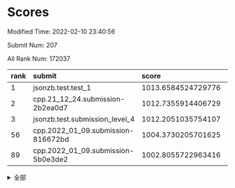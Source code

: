 # Scores

Modified Time: 2022-02-10 23:40:56

Submit Num: 207

All Rank Num: 172037

| rank |               submit               |       score        |       sigma        | pk_num |
| :--- | :--------------------------------- | :----------------- | :----------------- | :----- |
| 1    | jsonzb.test.test_1                 | 1013.6584524729776 | 0.823448546828971  | 3326   |
| 2    | cpp.21_12_24.submission-2b2ea0d7   | 1012.7355914406729 | 0.807974535390745  | 3325   |
| 3    | jsonzb.test.submission_level_4     | 1012.2051035754107 | 0.7717276619783768 | 3326   |
| 56   | cpp.2022_01_09.submission-816672bd | 1004.3730205701625 | 0.7169978224402788 | 3321   |
| 89   | cpp.2022_01_09.submission-5b0e3de2 | 1002.8055722963416 | 0.7159791310653776 | 3324   |


<details>
<summary>全部</summary>

| rank |                 submit                 |       score        |       sigma        | pk_num |
| :--- | :------------------------------------- | :----------------- | :----------------- | :----- |
| 1    | jsonzb.test.test_1                     | 1013.6584524729776 | 0.823448546828971  | 3326   |
| 2    | cpp.21_12_24.submission-2b2ea0d7       | 1012.7355914406729 | 0.807974535390745  | 3325   |
| 3    | jsonzb.test.submission_level_4         | 1012.2051035754107 | 0.7717276619783768 | 3326   |
| 4    | gobigger.level_3.submission_level_3_42 | 1011.466380539325  | 0.7568867573233    | 3321   |
| 5    | gobigger.level_3.submission_level_3_10 | 1011.4176688649117 | 0.7932536446921581 | 3326   |
| 6    | gobigger.level_3.submission_level_3_8  | 1011.0955601915798 | 0.7588908804212166 | 3320   |
| 7    | gobigger.level_3.submission_level_3_31 | 1011.0339614690836 | 0.7633466184952435 | 3329   |
| 8    | gobigger.level_3.submission_level_3_4  | 1011.0270913519054 | 0.7675843318116613 | 3321   |
| 9    | gobigger.level_3.submission_level_3_6  | 1010.9679261800391 | 0.7639493015378869 | 3327   |
| 10   | gobigger.level_3.submission_level_3_12 | 1010.800394961716  | 0.7672270673545403 | 3324   |
| 11   | gobigger.level_3.submission_level_3_36 | 1010.7436394932682 | 0.7590773653024276 | 3327   |
| 12   | gobigger.level_3.submission_level_3_45 | 1010.7098394444595 | 0.7514272514921271 | 3325   |
| 13   | gobigger.level_3.submission_level_3_46 | 1010.698544505863  | 0.7732556690886159 | 3324   |
| 14   | gobigger.level_3.submission_level_3_20 | 1010.6399778370934 | 0.7627377184361379 | 3327   |
| 15   | gobigger.level_3.submission_level_3_43 | 1010.6269010972475 | 0.776855720233434  | 3322   |
| 16   | gobigger.level_3.submission_level_3_1  | 1010.5680291401785 | 0.7652501790296463 | 3326   |
| 17   | gobigger.level_3.submission_level_3_23 | 1010.5600593399811 | 0.7705660683925944 | 3325   |
| 18   | gobigger.level_3.submission_level_3_7  | 1010.3906342605048 | 0.7798496882465942 | 3324   |
| 19   | gobigger.level_3.submission_level_3_9  | 1010.3826464033209 | 0.7540281852187689 | 3326   |
| 20   | gobigger.level_3.submission_level_3_49 | 1010.3355362543234 | 0.7720354126754616 | 3322   |
| 21   | gobigger.level_3.submission_level_3_41 | 1010.3330608286614 | 0.7545806074239501 | 3328   |
| 22   | gobigger.level_3.submission_level_3_22 | 1010.3191085357441 | 0.7688007845036791 | 3326   |
| 23   | gobigger.level_3.submission_level_3_26 | 1010.2819355126614 | 0.7703213728950005 | 3330   |
| 24   | gobigger.level_3.submission_level_3_28 | 1010.2391721780145 | 0.7810634718915282 | 3323   |
| 25   | gobigger.level_3.submission_level_3_34 | 1010.1832203453458 | 0.7557005932257347 | 3325   |
| 26   | gobigger.level_3.submission_level_3_29 | 1010.1582762576677 | 0.7585639284477591 | 3327   |
| 27   | gobigger.level_3.submission_level_3_13 | 1010.1075132681781 | 0.790441735246078  | 3323   |
| 28   | gobigger.level_3.submission_level_3_11 | 1010.0652261071327 | 0.7626596056748949 | 3321   |
| 29   | gobigger.level_3.submission_level_3_0  | 1009.8076612467894 | 0.7725091356360854 | 3320   |
| 30   | gobigger.level_3.submission_level_3_27 | 1009.7266557218064 | 0.7552239528244293 | 3324   |
| 31   | gobigger.level_3.submission_level_3_5  | 1009.6559425258827 | 0.7459461734017192 | 3326   |
| 32   | gobigger.level_3.submission_level_3_16 | 1009.6253079919663 | 0.7444965976385453 | 3323   |
| 33   | gobigger.level_3.submission_level_3_2  | 1009.6167462514585 | 0.739304997463376  | 3326   |
| 34   | gobigger.level_3.submission_level_3_40 | 1009.6027520607408 | 0.7471447235685454 | 3325   |
| 35   | gobigger.level_3.submission_level_3_48 | 1009.5818440040144 | 0.7688195052802602 | 3320   |
| 36   | gobigger.level_3.submission_level_3_39 | 1009.5635138120783 | 0.748719607255347  | 3323   |
| 37   | gobigger.level_3.submission_level_3_30 | 1009.4465827764393 | 0.7480244229323507 | 3321   |
| 38   | gobigger.level_3.submission_level_3_44 | 1009.3604795970405 | 0.7485446543106964 | 3323   |
| 39   | gobigger.level_3.submission_level_3_14 | 1009.3353591858283 | 0.7444536072722472 | 3321   |
| 40   | gobigger.level_3.submission_level_3_15 | 1009.3210430166312 | 0.7557037822722985 | 3329   |
| 41   | gobigger.level_3.submission_level_3_38 | 1009.1875009675211 | 0.7465709879841412 | 3323   |
| 42   | gobigger.level_3.submission_level_3_21 | 1009.1315664543039 | 0.7436000310832884 | 3321   |
| 43   | gobigger.level_3.submission_level_3_24 | 1009.1074568151358 | 0.7374499384876146 | 3326   |
| 44   | gobigger.level_3.submission_level_3_3  | 1009.0795280418462 | 0.7587051123049284 | 3325   |
| 45   | gobigger.level_3.submission_level_3_47 | 1008.995662578715  | 0.7604960513753156 | 3326   |
| 46   | gobigger.level_3.submission_level_3_25 | 1008.9215860122205 | 0.731926158017239  | 3322   |
| 47   | gobigger.level_3.submission_level_3_19 | 1008.901421381407  | 0.7531577505292436 | 3328   |
| 48   | gobigger.level_3.submission_level_3_33 | 1008.8397183989837 | 0.7534604476931334 | 3317   |
| 49   | gobigger.level_3.submission_level_3_32 | 1008.8080719285256 | 0.743983660032695  | 3323   |
| 50   | gobigger.level_3.submission_level_3_37 | 1008.5973483721041 | 0.7615017784760357 | 3325   |
| 51   | gobigger.level_3.submission_level_3_18 | 1008.5099212373448 | 0.769276273381294  | 3325   |
| 52   | gobigger.level_3.submission_level_3_35 | 1008.2524291410392 | 0.7539855957707168 | 3317   |
| 53   | gobigger.level_3.submission_level_3_17 | 1007.727816343807  | 0.7398487416350702 | 3325   |
| 54   | gobigger.level_1.submission_level_1_15 | 1004.5388877792562 | 0.7137016649061062 | 3323   |
| 55   | gobigger.level_1.submission_level_1_21 | 1004.3757247734133 | 0.7297382919450515 | 3326   |
| 56   | cpp.2022_01_09.submission-816672bd     | 1004.3730205701625 | 0.7169978224402788 | 3321   |
| 57   | gobigger.level_1.submission_level_1_45 | 1004.3310823631326 | 0.7192578809391114 | 3325   |
| 58   | gobigger.level_1.submission_level_1_33 | 1004.2955398244322 | 0.7196996673324185 | 3326   |
| 59   | gobigger.level_1.submission_level_1_29 | 1004.2769512808461 | 0.725537365400069  | 3324   |
| 60   | gobigger.level_1.submission_level_1_20 | 1004.2023005363827 | 0.721575781566186  | 3328   |
| 61   | gobigger.level_1.submission_level_1_34 | 1004.1228469163974 | 0.7229962772008578 | 3319   |
| 62   | gobigger.level_1.submission_level_1_31 | 1004.0994372034091 | 0.7304482369780879 | 3322   |
| 63   | gobigger.level_1.submission_level_1_32 | 1004.0327073773994 | 0.7150403141132079 | 3322   |
| 64   | gobigger.level_1.submission_level_1_30 | 1004.0260117672586 | 0.7210308620299386 | 3322   |
| 65   | gobigger.level_1.submission_level_1_0  | 1003.8701568954314 | 0.733739092715402  | 3324   |
| 66   | gobigger.level_1.submission_level_1_27 | 1003.8699790065565 | 0.7207090227323212 | 3327   |
| 67   | gobigger.level_1.submission_level_1_17 | 1003.8640135567606 | 0.7216603528540503 | 3325   |
| 68   | gobigger.level_1.submission_level_1_11 | 1003.8554632197335 | 0.7191550004327049 | 3326   |
| 69   | gobigger.level_1.submission_level_1_9  | 1003.7326199881708 | 0.7128668005103165 | 3323   |
| 70   | gobigger.level_1.submission_level_1_28 | 1003.7325327192854 | 0.7253270848493987 | 3320   |
| 71   | gobigger.level_1.submission_level_1_4  | 1003.6897514714292 | 0.725505731268397  | 3323   |
| 72   | gobigger.level_1.submission_level_1_40 | 1003.6799710580221 | 0.7232399855545265 | 3322   |
| 73   | gobigger.level_1.submission_level_1_39 | 1003.6364470970909 | 0.7195186239393762 | 3326   |
| 74   | gobigger.level_1.submission_level_1_37 | 1003.6184415537199 | 0.7133888158075493 | 3319   |
| 75   | gobigger.level_1.submission_level_1_22 | 1003.5576503145998 | 0.7259287653979801 | 3321   |
| 76   | gobigger.level_1.submission_level_1_16 | 1003.5250058547907 | 0.719460017634113  | 3327   |
| 77   | gobigger.level_1.submission_level_1_10 | 1003.5015037269529 | 0.7307085459712127 | 3324   |
| 78   | gobigger.level_1.submission_level_1_1  | 1003.4885413722021 | 0.7149256356848548 | 3325   |
| 79   | gobigger.level_1.submission_level_1_47 | 1003.4475562612505 | 0.7079358626038893 | 3322   |
| 80   | gobigger.level_1.submission_level_1_48 | 1003.4418843459912 | 0.7170648881670847 | 3326   |
| 81   | gobigger.level_1.submission_level_1_19 | 1003.2819992062922 | 0.7086865989018643 | 3322   |
| 82   | gobigger.level_1.submission_level_1_6  | 1003.2562638296482 | 0.7186749128914866 | 3323   |
| 83   | gobigger.level_1.submission_level_1_44 | 1003.0756113404354 | 0.7127022594183846 | 3327   |
| 84   | gobigger.level_1.submission_level_1_23 | 1003.0227450047431 | 0.7123247505936997 | 3327   |
| 85   | gobigger.level_1.submission_level_1_35 | 1003.0085320738058 | 0.7162354011043729 | 3326   |
| 86   | gobigger.level_1.submission_level_1_12 | 1002.9979278618268 | 0.7153579757940461 | 3323   |
| 87   | gobigger.level_1.submission_level_1_14 | 1002.9330899535076 | 0.7087891850404886 | 3323   |
| 88   | gobigger.level_1.submission_level_1_13 | 1002.9303485346676 | 0.7134854313519288 | 3326   |
| 89   | cpp.2022_01_09.submission-5b0e3de2     | 1002.8055722963416 | 0.7159791310653776 | 3324   |
| 90   | gobigger.level_1.submission_level_1_7  | 1002.7940158724664 | 0.7116934100030204 | 3320   |
| 91   | gobigger.level_1.submission_level_1_49 | 1002.787612213809  | 0.7150406664305271 | 3327   |
| 92   | gobigger.level_1.submission_level_1_8  | 1002.7227107287474 | 0.7165179209002749 | 3328   |
| 93   | gobigger.level_1.submission_level_1_18 | 1002.7032170692313 | 0.7198568874856753 | 3324   |
| 94   | gobigger.level_1.submission_level_1_41 | 1002.677481025208  | 0.7066875848492513 | 3326   |
| 95   | gobigger.level_1.submission_level_1_2  | 1002.6595378741092 | 0.7132189331329609 | 3324   |
| 96   | gobigger.level_1.submission_level_1_46 | 1002.6138842896082 | 0.6980991271955593 | 3324   |
| 97   | gobigger.level_1.submission_level_1_3  | 1002.5630181452377 | 0.7117729866688569 | 3321   |
| 98   | gobigger.level_1.submission_level_1_5  | 1002.5407147793313 | 0.7135170631604414 | 3322   |
| 99   | gobigger.level_1.submission_level_1_43 | 1002.3460017655243 | 0.7152884545734624 | 3323   |
| 100  | gobigger.level_1.submission_level_1_25 | 1002.3277562849674 | 0.7081663420959948 | 3321   |
| 101  | gobigger.level_1.submission_level_1_36 | 1002.3134847326239 | 0.7102699576930535 | 3320   |
| 102  | gobigger.level_1.submission_level_1_26 | 1002.1985703860146 | 0.7129085626280093 | 3322   |
| 103  | gobigger.level_1.submission_level_1_24 | 1001.9156881290011 | 0.7103592174470795 | 3325   |
| 104  | gobigger.level_1.submission_level_1_38 | 1001.840310680186  | 0.70718192805074   | 3328   |
| 105  | gobigger.level_1.submission_level_1_42 | 1001.2734690693534 | 0.7086431622138791 | 3325   |
| 106  | gobigger.random.submission_random_36   | 997.6223831365076  | 0.7116583489341933 | 3326   |
| 107  | gobigger.random.submission_random_7    | 997.4419995262051  | 0.701272335757384  | 3324   |
| 108  | gobigger.random.submission_random_0    | 997.3315246442116  | 0.7047609227558466 | 3328   |
| 109  | gobigger.random.submission_random_42   | 997.2368840064736  | 0.7087778767869115 | 3323   |
| 110  | gobigger.random.submission_random_48   | 997.2129414924543  | 0.7087080169536056 | 3323   |
| 111  | gobigger.random.submission_random_31   | 997.0403232418346  | 0.7034516425126531 | 3327   |
| 112  | gobigger.random.submission_random_29   | 996.8634561353728  | 0.7082571273736298 | 3323   |
| 113  | gobigger.random.submission_random_24   | 996.7394453275996  | 0.7144357975266233 | 3328   |
| 114  | gobigger.random.submission_random_40   | 996.6911327445397  | 0.6956822947403515 | 3326   |
| 115  | gobigger.random.submission_random_23   | 996.6656889927443  | 0.6989629349839234 | 3324   |
| 116  | gobigger.random.submission_random_21   | 996.5582417510911  | 0.7060719907709126 | 3326   |
| 117  | gobigger.random.submission_random_28   | 996.5537165523001  | 0.7078681356155659 | 3326   |
| 118  | gobigger.random.submission_random_14   | 996.5507130078157  | 0.7149468700625575 | 3323   |
| 119  | gobigger.random.submission_random_6    | 996.5461910359699  | 0.704216164829155  | 3326   |
| 120  | gobigger.random.submission_random_46   | 996.4814298480397  | 0.7195510009846205 | 3326   |
| 121  | gobigger.random.submission_random_2    | 996.4230079708329  | 0.7083111547634139 | 3319   |
| 122  | gobigger.random.submission_random_16   | 996.3941262316966  | 0.711743593542284  | 3327   |
| 123  | gobigger.random.submission_random_25   | 996.2633317411671  | 0.7043414571557852 | 3322   |
| 124  | gobigger.random.submission_random_34   | 996.2195133190859  | 0.7041089092120546 | 3329   |
| 125  | gobigger.random.submission_random_11   | 996.2175930074051  | 0.7192912465086594 | 3324   |
| 126  | gobigger.random.submission_random_8    | 996.1784628059405  | 0.7146576477306141 | 3324   |
| 127  | gobigger.random.submission_random_38   | 996.116796351003   | 0.7086885968330504 | 3324   |
| 128  | gobigger.random.submission_random_19   | 996.0563793986066  | 0.7232787894398583 | 3327   |
| 129  | gobigger.random.submission_random_47   | 995.8525718496734  | 0.7063228785861354 | 3321   |
| 130  | gobigger.random.submission_random_17   | 995.8139591410448  | 0.7110413668377612 | 3325   |
| 131  | gobigger.random.submission_random_33   | 995.8130400934075  | 0.7035383553493807 | 3326   |
| 132  | gobigger.random.submission_random_15   | 995.7544693126372  | 0.7060175779362206 | 3324   |
| 133  | gobigger.random.submission_random_4    | 995.7268002238675  | 0.7059978067693177 | 3324   |
| 134  | gobigger.random.submission_random_39   | 995.7247977822444  | 0.7052524164108759 | 3322   |
| 135  | gobigger.random.submission_random_26   | 995.6480439557911  | 0.7155356759177769 | 3326   |
| 136  | gobigger.random.submission_random_12   | 995.6462246778759  | 0.7210989489394098 | 3324   |
| 137  | gobigger.random.submission_random_45   | 995.6170312254476  | 0.7137655624725313 | 3323   |
| 138  | gobigger.random.submission_random_22   | 995.6116267378557  | 0.713348111809391  | 3326   |
| 139  | gobigger.random.submission_random_18   | 995.5911993645431  | 0.7138430875115856 | 3326   |
| 140  | gobigger.random.submission_random_37   | 995.5614434125977  | 0.708589499286781  | 3320   |
| 141  | gobigger.random.submission_random_43   | 995.5531398253047  | 0.7046998724197396 | 3321   |
| 142  | gobigger.random.submission_random_49   | 995.4246667067563  | 0.7244844020463632 | 3325   |
| 143  | gobigger.random.submission_random_30   | 995.3898290443242  | 0.725678058416837  | 3320   |
| 144  | gobigger.random.submission_random_44   | 995.2518793995852  | 0.7059596707703999 | 3328   |
| 145  | gobigger.random.submission_random_9    | 995.1980156974055  | 0.7198189890921766 | 3327   |
| 146  | gobigger.random.submission_random_5    | 995.1976770667728  | 0.6977554090795223 | 3322   |
| 147  | gobigger.random.submission_random_27   | 995.1408147461239  | 0.7072228565256801 | 3323   |
| 148  | gobigger.random.submission_random_32   | 995.1258164296041  | 0.7239853294174141 | 3324   |
| 149  | gobigger.random.submission_random_10   | 995.0935733248664  | 0.7139931307084846 | 3327   |
| 150  | gobigger.random.submission_random_3    | 995.0723619462742  | 0.7092964730637134 | 3327   |
| 151  | gobigger.random.submission_random_1    | 995.0576132597972  | 0.7167989105715286 | 3321   |
| 152  | gobigger.random.submission_random_13   | 995.0498592235245  | 0.7138309140337801 | 3328   |
| 153  | gobigger.random.submission_random_20   | 994.8826756356606  | 0.7199095506961067 | 3321   |
| 154  | gobigger.random.submission_random_41   | 994.7360604948054  | 0.7240235035261761 | 3322   |
| 155  | gobigger.random.submission_random_35   | 994.6935320173168  | 0.7220882250388995 | 3326   |
| 156  | gobigger.level_2.submission_level_2_2  | 994.0205885984811  | 0.7221858691862507 | 3326   |
| 157  | gobigger.level_2.submission_level_2_7  | 993.6217826055131  | 0.7182151190126963 | 3330   |
| 158  | gobigger.level_2.submission_level_2_0  | 993.5336631086806  | 0.7411066976657409 | 3329   |
| 159  | gobigger.level_2.submission_level_2_14 | 993.3208013373984  | 0.7395365345408482 | 3321   |
| 160  | gobigger.level_2.submission_level_2_29 | 993.2035353494175  | 0.7374920751742492 | 3329   |
| 161  | gobigger.level_2.submission_level_2_37 | 993.0797154531407  | 0.7387467670988731 | 3325   |
| 162  | gobigger.level_2.submission_level_2_31 | 993.0776297408439  | 0.7232009047521308 | 3328   |
| 163  | gobigger.level_2.submission_level_2_38 | 993.0706330239104  | 0.7301670349009238 | 3325   |
| 164  | gobigger.level_2.submission_level_2_15 | 993.0622689136295  | 0.7528602536399073 | 3328   |
| 165  | gobigger.level_2.submission_level_2_39 | 993.0221352398694  | 0.7407719336023674 | 3320   |
| 166  | gobigger.level_2.submission_level_2_12 | 992.9406641719322  | 0.7336034416812816 | 3322   |
| 167  | gobigger.level_2.submission_level_2_6  | 992.8391803912524  | 0.7387719164064085 | 3327   |
| 168  | gobigger.level_2.submission_level_2_47 | 992.7550844253839  | 0.7266939370270545 | 3326   |
| 169  | gobigger.level_2.submission_level_2_18 | 992.6664863474906  | 0.7278372452336987 | 3323   |
| 170  | gobigger.level_2.submission_level_2_27 | 992.5729457911748  | 0.7396723704539341 | 3325   |
| 171  | gobigger.level_2.submission_level_2_45 | 992.4674366999042  | 0.7504120863482464 | 3327   |
| 172  | gobigger.level_2.submission_level_2_3  | 992.4017599367959  | 0.7314225074574848 | 3332   |
| 173  | gobigger.level_2.submission_level_2_34 | 992.3798283364116  | 0.7426455871064607 | 3328   |
| 174  | gobigger.level_2.submission_level_2_23 | 992.3084906959676  | 0.7286763430138097 | 3328   |
| 175  | gobigger.level_2.submission_level_2_8  | 992.3072502806813  | 0.7472396818949673 | 3320   |
| 176  | gobigger.level_2.submission_level_2_10 | 992.282430641041   | 0.759251159290802  | 3326   |
| 177  | gobigger.level_2.submission_level_2_30 | 992.021099433317   | 0.7268222867144474 | 3325   |
| 178  | gobigger.level_2.submission_level_2_20 | 992.0140841511724  | 0.7412911586580473 | 3325   |
| 179  | gobigger.level_2.submission_level_2_43 | 991.9232051317972  | 0.7348529829080718 | 3322   |
| 180  | gobigger.level_2.submission_level_2_26 | 991.9144557465463  | 0.7542439694942585 | 3321   |
| 181  | gobigger.level_2.submission_level_2_9  | 991.9013257489258  | 0.7466436056532532 | 3323   |
| 182  | gobigger.level_2.submission_level_2_44 | 991.8923116317518  | 0.7434908986620535 | 3320   |
| 183  | gobigger.level_2.submission_level_2_13 | 991.8827519532919  | 0.7373696374159289 | 3325   |
| 184  | gobigger.level_2.submission_level_2_35 | 991.8503526743967  | 0.7414823547151592 | 3329   |
| 185  | gobigger.level_2.submission_level_2_40 | 991.8088636394077  | 0.740353176697238  | 3324   |
| 186  | gobigger.level_2.submission_level_2_21 | 991.8061299077461  | 0.7529608278198147 | 3327   |
| 187  | gobigger.level_2.submission_level_2_42 | 991.8027247719403  | 0.7580616157108064 | 3326   |
| 188  | gobigger.level_2.submission_level_2_32 | 991.789312736352   | 0.748617198912021  | 3326   |
| 189  | gobigger.level_2.submission_level_2_49 | 991.7716454911815  | 0.7380175420100688 | 3323   |
| 190  | gobigger.level_2.submission_level_2_33 | 991.7559749373842  | 0.7556540498647718 | 3327   |
| 191  | gobigger.level_2.submission_level_2_5  | 991.7291908883499  | 0.7515172609371532 | 3323   |
| 192  | gobigger.level_2.submission_level_2_25 | 991.5283061033098  | 0.7456150720772536 | 3322   |
| 193  | gobigger.level_2.submission_level_2_46 | 991.528129579361   | 0.7431475233590452 | 3326   |
| 194  | gobigger.level_2.submission_level_2_11 | 991.5215835775997  | 0.7451855699472547 | 3329   |
| 195  | gobigger.level_2.submission_level_2_1  | 991.4321574838984  | 0.740779438604762  | 3323   |
| 196  | gobigger.level_2.submission_level_2_19 | 991.2958847536056  | 0.7561505621356464 | 3327   |
| 197  | gobigger.level_2.submission_level_2_4  | 991.2071942364754  | 0.7502631328206663 | 3327   |
| 198  | gobigger.level_2.submission_level_2_22 | 991.1819304381853  | 0.7576419649412821 | 3323   |
| 199  | gobigger.level_2.submission_level_2_48 | 991.1494311378922  | 0.7496209658106651 | 3322   |
| 200  | gobigger.level_2.submission_level_2_17 | 991.1354473561017  | 0.7451784451827442 | 3326   |
| 201  | gobigger.level_2.submission_level_2_28 | 990.805755240922   | 0.739498108141741  | 3325   |
| 202  | gobigger.level_2.submission_level_2_41 | 990.7618924223901  | 0.7506103224452735 | 3327   |
| 203  | gobigger.level_2.submission_level_2_24 | 990.6184796340517  | 0.7457403733025545 | 3327   |
| 204  | gobigger.level_2.submission_level_2_16 | 990.520361150761   | 0.7649997635378769 | 3325   |
| 205  | gobigger.level_2.submission_level_2_36 | 990.263440371489   | 0.7637707144864819 | 3316   |
| 206  | gobigger.none.submission_none_0        | 978.917313701396   | 1.200402860288694  | 3326   |
| 207  | gobigger.none.submission_none_1        | 978.7394013890527  | 1.2011541661886105 | 3326   |

</details>